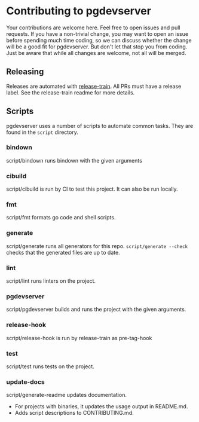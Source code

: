 # Contributing to pgdevserver

Your contributions are welcome here. Feel free to open issues and pull requests.
If you have a non-trivial change, you may want to open an issue before spending
much time coding, so we can discuss whether the change will be a good fit for
pgdevserver. But don't let that stop you from coding. Just be aware that
while all changes are welcome, not all will be merged.

## Releasing

Releases are automated
with [release-train](https://github.com/WillAbides/release-train). All PRs must
have a release label. See the release-train readme for more details.

## Scripts

pgdevserver uses a number of scripts to automate common tasks. They are found in the
`script` directory.

<!--- start script descriptions --->

### bindown

script/bindown runs bindown with the given arguments

### cibuild

script/cibuild is run by CI to test this project. It can also be run locally.

### fmt

script/fmt formats go code and shell scripts.

### generate

script/generate runs all generators for this repo.
`script/generate --check` checks that the generated files are up to date.

### lint

script/lint runs linters on the project.

### pgdevserver

script/pgdevserver builds and runs the project with the given arguments.

### release-hook

script/release-hook is run by release-train as pre-tag-hook

### test

script/test runs tests on the project.

### update-docs

script/generate-readme updates documentation.
- For projects with binaries, it updates the usage output in README.md.
- Adds script descriptions to CONTRIBUTING.md.

<!--- end script descriptions --->
